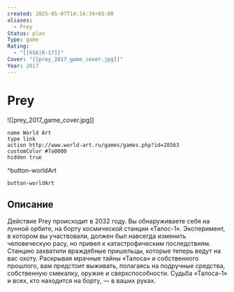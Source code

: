 ```yaml
---
created: 2025-05-07T14:14:34+03:00
aliases:
  - Prey
Status: plan
Type: game
Rating:
  - "[[®️16|R-17]]"
Cover: "[[prey_2017_game_cover.jpg]]"
Year: 2017
---
```


# Prey

![[prey_2017_game_cover.jpg]]


```button
name World Art
type link
action http://www.world-art.ru/games/games.php?id=28563
customColor #7a0000
hidden true
```
^button-worldArt



`button-worldArt`

## Описание

Действие Prey происходит в 2032 году. Вы обнаруживаете себя на лунной орбите, на борту космической станции «Талос-1». Эксперимент, в котором вы участвовали, должен был навсегда изменить человеческую расу, но привел к катастрофическим последствиям. Станцию захватили враждебные пришельцы, которые теперь ведут на вас охоту. Раскрывая мрачные тайны «Талоса» и собственного прошлого, вам предстоит выживать, полагаясь на подручные средства, собственную смекалку, оружие и сверхспособности. Судьба «Талоса-1» и всех, кто находится на борту, — в ваших руках.

